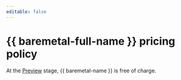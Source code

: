 ```yaml
---
editable: false
---
```


# {{ baremetal-full-name }} pricing policy

At the [Preview](../overview/concepts/launch-stages.md) stage, {{ baremetal-name }} is free of charge. 
